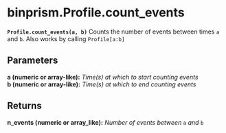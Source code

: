 # binprism.Profile.count_events
**`Profile.count_events(a, b)`**
Counts the number of events between times `a` and `b`. Also works by calling `Profile[a:b]`

## Parameters
**a (numeric or array-like):** *Time(s) at which to start counting events* <br />
**b (numeric or array-like):** *Time(s) at which to end counting events* <br />

## Returns
**n_events (numeric or array_like):** *Number of events between* `a` *and* `b`

